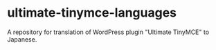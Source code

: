ultimate-tinymce-languages
==========================

A repository for translation of WordPress plugin "Ultimate TinyMCE" to Japanese.